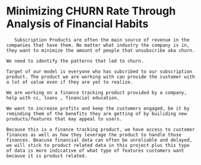 # Minimizing CHURN Rate Through  Analysis of Financial Habits   
   
   
       Subscription Products are often the main source of revenue in the companies that have them. No matter what industry the company is in, they want to minimize the amount of people that unsubscribe aka churn.
    
    We need to identify the patterns that led to churn.
    
    Target of our model is everyone who has subcribed to our subscription product. The product we are working with can provide the customer with a lot of value even if they are yet to realize.
    
    We are working on a finance tracking product provided by a company, help with cc, loans , financial education. 
    
    We want to increase profits and keep the customers engaged, be it by reminding them of the benefits they are getting of by builiding new products/features that may appeal to users. 
    
    Because this is a finance tracking product, we have access to customer finances as well as how they leverage the product to handle those finances. Beacuse financial data can often be unreliable and delayed, we will stick to product related data in this project plus this type of data is more indicative of what type of features customers want because it is product related.  
